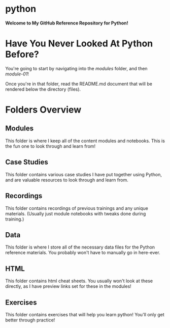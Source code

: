 # python

**Welcome to My GitHub Reference Repository for Python!**

# Have You Never Looked At Python Before?

You're going to start by navigating into the *modules* folder, and then *module-01*!

Once you're in that folder, read the README.md document that will be rendered below the directory (files).

# Folders Overview

## Modules

This folder is where I keep all of the content modules and notebooks. This is the fun one to look through and learn from!

## Case Studies

This folder contains various case studies I have put together using Python, and are valuable resources to look through and learn from.

## Recordings

This folder contains recordings of previous trainings and any unique materials. (Usually just module notebooks with tweaks done during training.)

## Data

This folder is where I store all of the necessary data files for the Python reference materials. You probably won't have to manually go in here-ever.

## HTML

This folder contains html cheat sheets. You usually won't look at these directly, as I have preview links set for these in the modules!

## Exercises

This folder contains exercises that will help you learn python! You'll only get better through practice!

